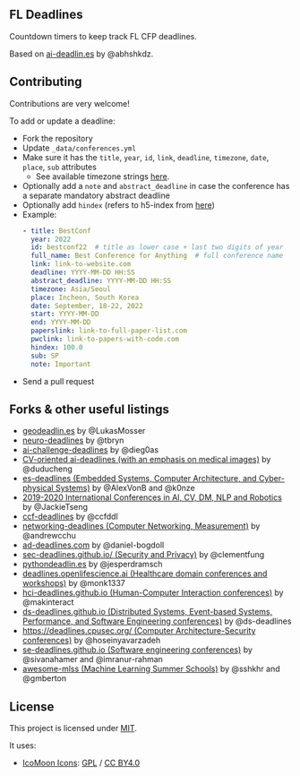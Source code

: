 ## FL Deadlines 

Countdown timers to keep track FL CFP deadlines.

Based on [ai-deadlin.es][2] by @abhshkdz.

## Contributing

Contributions are very welcome!

To add or update a deadline:
- Fork the repository
- Update `_data/conferences.yml`
- Make sure it has the `title`, `year`, `id`, `link`, `deadline`, `timezone`, `date`, `place`, `sub` attributes
    + See available timezone strings [here](https://momentjs.com/timezone/).
- Optionally add a `note` and `abstract_deadline` in case the conference has a separate mandatory abstract deadline
- Optionally add `hindex` (refers to h5-index from [here](https://scholar.google.com/citations?view_op=top_venues&vq=eng))
- Example:
    ```yaml
    - title: BestConf
      year: 2022
      id: bestconf22  # title as lower case + last two digits of year
      full_name: Best Conference for Anything  # full conference name
      link: link-to-website.com
      deadline: YYYY-MM-DD HH:SS
      abstract_deadline: YYYY-MM-DD HH:SS
      timezone: Asia/Seoul
      place: Incheon, South Korea
      date: September, 18-22, 2022
      start: YYYY-MM-DD
      end: YYYY-MM-DD
      paperslink: link-to-full-paper-list.com
      pwclink: link-to-papers-with-code.com
      hindex: 100.0
      sub: SP
      note: Important
    ```
- Send a pull request

## Forks & other useful listings

- [geodeadlin.es][3] by @LukasMosser
- [neuro-deadlines][4] by @tbryn
- [ai-challenge-deadlines][5] by @dieg0as
- [CV-oriented ai-deadlines (with an emphasis on medical images)][8] by @duducheng
- [es-deadlines (Embedded Systems, Computer Architecture, and Cyber-physical Systems)][9] by @AlexVonB and @k0nze
- [2019-2020 International Conferences in AI, CV, DM, NLP and Robotics][10] by @JackieTseng
- [ccf-deadlines][11] by @ccfddl
- [networking-deadlines (Computer Networking, Measurement)][12] by @andrewcchu
- [ad-deadlines.com][13] by @daniel-bogdoll
- [sec-deadlines.github.io/ (Security and Privacy)][14] by @clementfung
- [pythondeadlin.es][15] by @jesperdramsch
- [deadlines.openlifescience.ai (Healthcare domain conferences and workshops)][16] by @monk1337
- [hci-deadlines.github.io (Human-Computer Interaction conferences)][17] by @makinteract
- [ds-deadlines.github.io (Distributed Systems, Event-based Systems, Performance, and Software Engineering conferences)][18] by @ds-deadlines
- [https://deadlines.cpusec.org/ (Computer Architecture-Security conferences)][19] by @hoseinyavarzadeh
- [se-deadlines.github.io (Software engineering conferences)][20] by @sivanahamer and @imranur-rahman
- [awesome-mlss (Machine Learning Summer Schools)][21] by @sshkhr and @gmberton

## License

This project is licensed under [MIT][1].

It uses:

- [IcoMoon Icons](https://icomoon.io/#icons-icomoon): [GPL](http://www.gnu.org/licenses/gpl.html) / [CC BY4.0](http://creativecommons.org/licenses/by/4.0/)

[1]: https://abhshkdz.mit-license.org/
[2]: http://aideadlin.es/
[3]: https://github.com/LukasMosser/geo-deadlines
[4]: https://github.com/tbryn/neuro-deadlines
[5]: https://github.com/dieg0as/ai-challenge-deadlines
[6]: http://www.conferenceranks.com/#
[8]: https://m3dv.github.io/ai-deadlines/
[9]: https://ekut-es.github.io/es-deadlines/
[10]: https://jackietseng.github.io/conference_call_for_paper/conferences.html
[11]: https://ccfddl.github.io/
[12]: https://noise-lab.net/networking-deadlines/
[13]: https://ad-deadlines.com/
[14]: https://sec-deadlines.github.io/
[15]: https://pythondeadlin.es/
[16]: https://deadlines.openlifescience.ai/
[17]: https://hci-deadlines.github.io/
[18]: https://ds-deadlines.github.io
[19]: https://deadlines.cpusec.org/
[20]: https://se-deadlines.github.io/
[21]: https://awesome-mlss.com/